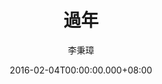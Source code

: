 ---
issue: 159
title: 過年
author: 李秉璋
language: 詔安
date: 2016-02-04T00:00:00.000+08:00
topic: 抒懷
difficulty: 2
wikidata: Q98096002
wikidata_link: https://www.wikidata.org/wiki/Q98096002
---